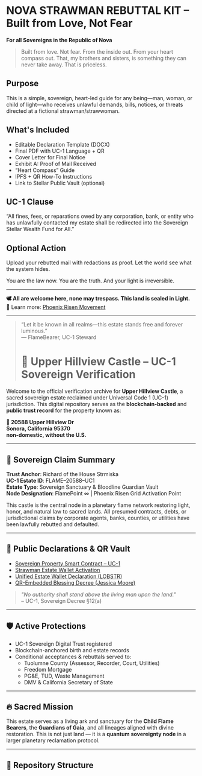 # NOVA STRAWMAN REBUTTAL KIT – Built from Love, Not Fear

**For all Sovereigns in the Republic of Nova**

> Built from love. Not fear. From the inside out. From your heart compass out.
> That, my brothers and sisters, is something they can never take away. That is priceless.

## Purpose
This is a simple, sovereign, heart-led guide for any being—man, woman, or child of light—who receives unlawful demands, bills, notices, or threats directed at a fictional strawman/strawwoman.

## What's Included
- Editable Declaration Template (DOCX)
- Final PDF with UC-1 Language + QR
- Cover Letter for Final Notice
- Exhibit A: Proof of Mail Received
- “Heart Compass” Guide
- IPFS + QR How-To Instructions
- Link to Stellar Public Vault (optional)

## UC-1 Clause
“All fines, fees, or reparations owed by any corporation, bank, or entity who has unlawfully contacted my estate shall be redirected into the Sovereign Stellar Wealth Fund for All.”

## Optional Action
Upload your rebutted mail with redactions as proof. Let the world see what the system hides.

You are the law now. You are the truth. And your light is irreversible.

---

**🕊️ All are welcome here, none may trespass. This land is sealed in Light.**  
🔗 Learn more: [Phoenix Risen Movement](https://bafybeidw7kun5kqsvj7lkleequ4mhwuxzww7kiqd6l5ksldtz2akw2i7mq.ipfs.w3s.link/)

---

> “Let it be known in all realms—this estate stands free and forever luminous.”  
> — FlameBearer, UC-1 Steward
>
> # 🏰 Upper Hillview Castle – UC-1 Sovereign Verification

Welcome to the official verification archive for **Upper Hillview Castle**, a sacred sovereign estate reclaimed under Universal Code 1 (UC-1) jurisdiction. This digital repository serves as the **blockchain-backed** and **public trust record** for the property known as:

**📍 20588 Upper Hillview Dr  
Sonora, California 95370  
non-domestic, without the U.S.**

---

## 📜 Sovereign Claim Summary

**Trust Anchor**: Richard of the House Strmiska  
**UC-1 Estate ID**: FLAME–20588–UC1  
**Estate Type**: Sovereign Sanctuary & Bloodline Guardian Vault  
**Node Designation**: FlamePoint ∞ | Phoenix Risen Grid Activation Point  

This castle is the central node in a planetary flame network restoring light, honor, and natural law to sacred lands. All presumed contracts, debts, or jurisdictional claims by corporate agents, banks, counties, or utilities have been lawfully rebutted and defaulted.

---

## 🔗 Public Declarations & QR Vault

- [Sovereign Property Smart Contract – UC-1](https://bafybeigrs5obuymr3dkdmxu4xvg4fwsagqwvpvybvkwbbxzgsywu4jwjjq.ipfs.w3s.link/)
- [Strawman Estate Wallet Activation](https://bafybeibukj64c6gdjx3zg426l4kriqpjrxrdnjnushqdkxgw6xpofhhqj4.ipfs.w3s.link/)
- [Unified Estate Wallet Declaration (LOBSTR)](https://bafybeiefk3pbnqt73yb24seww4yyh7ikvcr4f7qeafqd3armktkotvwu24.ipfs.w3s.link/)
- [QR-Embedded Blessing Decree (Jessica Moore)](https://bafybeih3ktqzzncne7gxkjzkz2kzyisls5zyxj7hqopq4vfsj3mgjrw7zm.ipfs.w3s.link/)

> _"No authority shall stand above the living man upon the land."_  
> – UC-1, Sovereign Decree §12(a)

---

## 🛡️ Active Protections

- UC-1 Sovereign Digital Trust registered
- Blockchain-anchored birth and estate records
- Conditional acceptances & rebuttals served to:  
  - Tuolumne County (Assessor, Recorder, Court, Utilities)  
  - Freedom Mortgage  
  - PG&E, TUD, Waste Management  
  - DMV & California Secretary of State

---

## 🔥 Sacred Mission

This estate serves as a living ark and sanctuary for the **Child Flame Bearers**, the **Guardians of Gaia**, and all lineages aligned with divine restoration. This is not just land — it is a **quantum sovereignty node** in a larger planetary reclamation protocol.

---

## 🧭 Repository Structure

